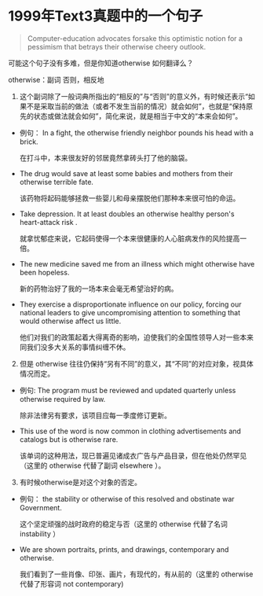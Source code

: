 # 1999年Text3真题中的一个句子

>Computer-education advocates forsake this optimistic notion for a pessimism that betrays their otherwise cheery outlook.

可能这个句子没有多难，但是你知道otherwise 如何翻译么？

otherwise：副词 否则，相反地

1. 这个副词除了一般词典所指出的“相反的”与“否则”的意义外，有时候还表示“如果不是采取当前的做法（或者不发生当前的情况）就会如何”，也就是“保持原先的状态或做法就会如何”，简化来说，就是相当于中文的“本来会如何”。

 - 例句： In a fight, the otherwise friendly neighbor pounds his head with a brick. 

    在打斗中，本来很友好的邻居竟然拿砖头打了他的脑袋。

 - The drug would save at least some babies and mothers from their otherwise terrible fate. 

    该药物将起码能够拯救一些婴儿和母亲摆脱他们那种本来很可怕的命运。 

 - Take depression. It at least doubles an otherwise healthy person's heart-attack risk .

    就拿忧郁症来说，它起码使得一个本来很健康的人心脏病发作的风险提高一倍。

  - The new medicine saved me from an illness which might otherwise have been hopeless. 

    新的药物治好了我的一场本来会毫无希望治好的病。 

  - They exercise a disproportionate influence on our policy, forcing our national leaders to give uncompromising attention to something that would otherwise affect us little.  

    他们对我们的政策起着大得离奇的影响，迫使我们的全国性领导人对一些本来同我们没多大关系的事情纠缠不休。 

2. 但是 otherwise 往往仍保持“另有不同”的意义，其“不同”的对应对象，视具体情况而定。

  - 例句: The program must be reviewed and updated quarterly unless otherwise required by law. 

    除非法律另有要求，该项目应每一季度修订更新。  

  - This use of the word is now common in clothing advertisements and catalogs but is otherwise rare. 

    该单词的这种用法，现已普遍见诸成衣广告与产品目录，但在他处仍然罕见（这里的 otherwise 代替了副词 elsewhere ）。

3. 有时候otherwise是对这个对象的否定。

  - 例句： the stability or otherwise of this resolved and obstinate war Government.

    这个坚定顽强的战时政府的稳定与否（这里的 otherwise 代替了名词 instability ） 

  - We are shown portraits, prints, and drawings, contemporary and otherwise. 

    我们看到了一些肖像、印张、画片，有现代的，有从前的（这里的 otherwise 代替了形容词 not contemporary)